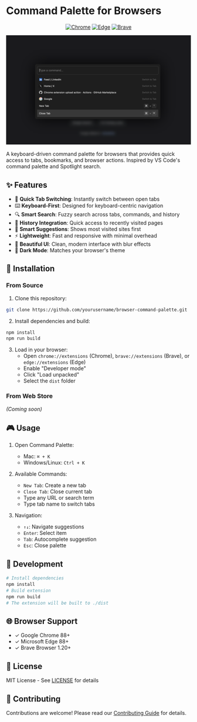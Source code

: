  # Command Palette for Browsers

<div align="center">

[![Chrome](https://img.shields.io/badge/Chrome-✓-green.svg)](https://chrome.google.com/webstore) [![Edge](https://img.shields.io/badge/Edge-✓-green.svg)](https://microsoftedge.microsoft.com/addons) [![Brave](https://img.shields.io/badge/Brave-✓-green.svg)](https://chrome.google.com/webstore)

<img src="./preview.png" alt="Command Palette Preview" width="600"/>
</div>

A keyboard-driven command palette for browsers that provides quick access to tabs, bookmarks, and browser actions. Inspired by VS Code's command palette and Spotlight search.

## ✨ Features

- 🚀 **Quick Tab Switching**: Instantly switch between open tabs
- ⌨️ **Keyboard-First**: Designed for keyboard-centric navigation
- 🔍 **Smart Search**: Fuzzy search across tabs, commands, and history
- 📖 **History Integration**: Quick access to recently visited pages
- 🎯 **Smart Suggestions**: Shows most visited sites first
- ⚡ **Lightweight**: Fast and responsive with minimal overhead
- 🎨 **Beautiful UI**: Clean, modern interface with blur effects
- 🌙 **Dark Mode**: Matches your browser's theme

## 🚀 Installation

### From Source
1. Clone this repository:
```bash
git clone https://github.com/yourusername/browser-command-palette.git
```

2. Install dependencies and build:
```bash
npm install
npm run build
```

3. Load in your browser:
   - Open `chrome://extensions` (Chrome), `brave://extensions` (Brave), or `edge://extensions` (Edge)
   - Enable "Developer mode"
   - Click "Load unpacked"
   - Select the `dist` folder

### From Web Store
*(Coming soon)*

## 🎮 Usage

1. Open Command Palette:
   - Mac: `⌘ + K`
   - Windows/Linux: `Ctrl + K`

2. Available Commands:
   - `New Tab`: Create a new tab
   - `Close Tab`: Close current tab
   - Type any URL or search term
   - Type tab name to switch tabs

3. Navigation:
   - `↑↓`: Navigate suggestions
   - `Enter`: Select item
   - `Tab`: Autocomplete suggestion
   - `Esc`: Close palette

## 🔧 Development
```bash
# Install dependencies
npm install
# Build extension
npm run build
# The extension will be built to ./dist
```

## 🌐 Browser Support

- ✓ Google Chrome 88+
- ✓ Microsoft Edge 88+
- ✓ Brave Browser 1.20+

## 📝 License

MIT License - See [LICENSE](./LICENSE) for details

## 🤝 Contributing

Contributions are welcome! Please read our [Contributing Guide](CONTRIBUTING.md) for details.